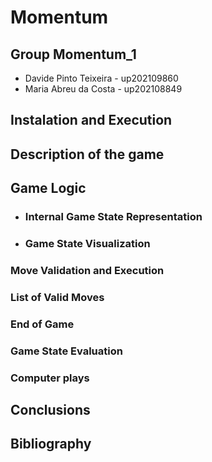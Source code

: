 # Momentum

## Group Momentum_1
- Davide Pinto Teixeira - up202109860
- Maria Abreu da Costa - up202108849


## Instalation and Execution


## Description of the game


## Game Logic


- ### Internal Game State Representation


- ### Game State Visualization


### Move Validation and Execution


### List of Valid Moves


### End of Game


### Game State Evaluation


### Computer plays


## Conclusions


## Bibliography